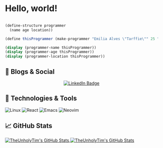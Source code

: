 # Hello, world!


```scm

(define-structure programmer
  (name age location))

(define thisProgrammer (make-programmer "Emilia Alves \"Tarffie\"" 25 "Araraquara - SP [Brazil]"))

(display (programmer-name thisProgrammer))
(display (programmer-age thisProgrammer))
(display (programmer-location thisProgrammer))

```

## 📝 Blogs & Social

<div id="badges" align="center">
    <a href="https://www.linkedin.com/in/tarffie/">
        <img src="https://img.shields.io/badge/LinkedIn-check%20me%20out!" alt="LinkedIn Badge"/>
    </a>
</div>


## 🔧 Technologies & Tools
![Linux](https://img.shields.io/badge/Linux-FCC624?style=for-the-badge&logo=linux&logoColor=black)
![React](https://img.shields.io/badge/react-%2320232a.svg?style=for-the-badge&logo=react&logoColor=%2361DAFB)
![Emacs](https://img.shields.io/badge/Emacs-%237F5AB6.svg?&style=for-the-badge&logo=gnu-emacs&logoColor=white)
![Neovim](https://img.shields.io/badge/NeoVim-%2357A143.svg?&style=for-the-badge&logo=neovim&logoColor=white)


## &#x1f4c8; GitHub Stats

<a href="https://github.com/theunholytim/nvmEmilia">
  <img align="center" src="https://github-readme-stats.vercel.app/api/top-langs/?username=theunholytim&hide=c%2B%2B,c,matlab,assembly&title_color=6aa6f8&text_color=8a919a&icon_color=6aa6f8&bg_color=22272e" alt="TheUnholyTim's GitHub Stats" />
</a>

<a href="https://github.com/theunholytim/theunholytim">
  <img align="center" src="https://github-readme-stats.vercel.app/api?username=theunholytim&show_icons=true&line_height=27&count_private=true&title_color=6aa6f8&text_color=8a919a&icon_color=6aa6f8&bg_color=22272e" alt="TheUnholyTim's GitHub Stats" />
</a> 


